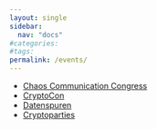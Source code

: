 ```yaml
---
layout: single
sidebar:
  nav: "docs"
#categories:
#tags:
permalink: /events/
---
```

+   <a href="https://www.ccc.de/de/tags/congress" target="_blank">Chaos Communication Congress</a>
+   <a href="https://cryptocon.org/" target="_blank">CryptoCon</a>
+   <a href="http://datenspuren.de/" target="_blank">Datenspuren</a>
+  <a href="https://www.cryptoparty.in/parties/upcoming" target="_blank">Cryptoparties</a>

